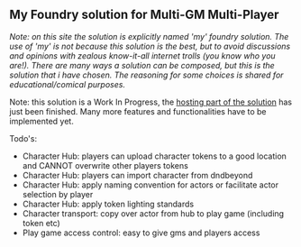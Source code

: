 ## My Foundry solution for Multi-GM Multi-Player

*Note: on this site the solution is explicitly named 'my' foundry solution. The use of 'my' is not because this solution is the best,
but to avoid discussions and opinions with zealous know-it-all internet trolls (you know who you are!). 
There are many ways a solution can be composed, but this is the solution that i have chosen. 
The reasoning for some choices is shared for educational/comical purposes.*


Note: this solution is a Work In Progress, the [hosting part of the solution](selfhosting.md) has just been finished. Many more features and functionalities have to be implemented yet.


Todo's: 
  * Character Hub: players can upload character tokens to a good location and CANNOT overwrite other players tokens
  * Character Hub: players can import character from dndbeyond
  * Character Hub: apply naming convention for actors or facilitate actor selection by player
  * Character Hub: apply token lighting standards
  * Character transport: copy over actor from hub to play game (including token etc)
  * Play game access control: easy to give gms and players access
